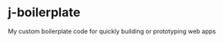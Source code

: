 j-boilerplate
=============

My custom boilerplate code for quickly building or prototyping web apps
